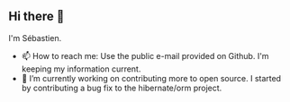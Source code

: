 ## Hi there 👋

I'm Sébastien.

- 📫 How to reach me: Use the public e-mail provided on Github. I'm keeping my information current.
- 🔭 I’m currently working on contributing more to open source. I started by contributing a bug fix to the hibernate/orm project.
  
<!--
**santschi/santschi** is a ✨ _special_ ✨ repository because its `README.md` (this file) appears on your GitHub profile.

Here are some ideas to get you started:

- 🔭 I’m currently working on ...
- 🌱 I’m currently learning ...
- 👯 I’m looking to collaborate on ...
- 🤔 I’m looking for help with ...
- 💬 Ask me about ...
- 📫 How to reach me: ...
- 😄 Pronouns: ...
- ⚡ Fun fact: ...
-->
